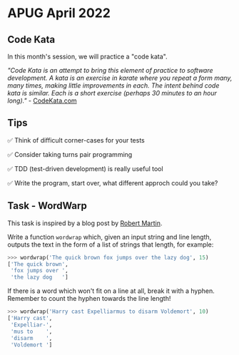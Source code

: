# APUG April 2022

## Code Kata

In this month's session, we will practice a "code kata".

*"Code Kata is an attempt to bring this element of practice to software development. A kata is an exercise in karate where you repeat a form many, many times, making little improvements in each. The intent behind code kata is similar. Each is a short exercise (perhaps 30 minutes to an hour long)."* - [CodeKata.com](codekata.com)

## Tips

✅ Think of difficult corner-cases for your tests

✅ Consider taking turns pair programming

✅ TDD (test-driven development) is really useful tool

✅ Write the program, start over, what different approch could you take?

## Task - WordWarp

This task is inspired by a blog post by [Robert Martin](http://thecleancoder.blogspot.com/2010/10/craftsman-62-dark-path.html).

Write a function `wordwrap` which, given an input string and line length, outputs the text in the form of a list of strings that length, for example:

```python
>>> wordwrap('The quick brown fox jumps over the lazy dog', 15)
['The quick brown',
 'fox jumps over ',
 'the lazy dog   ']
```

If there is a word which won't fit on a line at all, break it with a hyphen. Remember to count the hyphen towards the line length!

```python
>>> wordwrap('Harry cast Expelliarmus to disarm Voldemort', 10)
['Harry cast',
 'Expelliar-',
 'mus to    ',
 'disarm    ',
 'Voldemort ']
```
